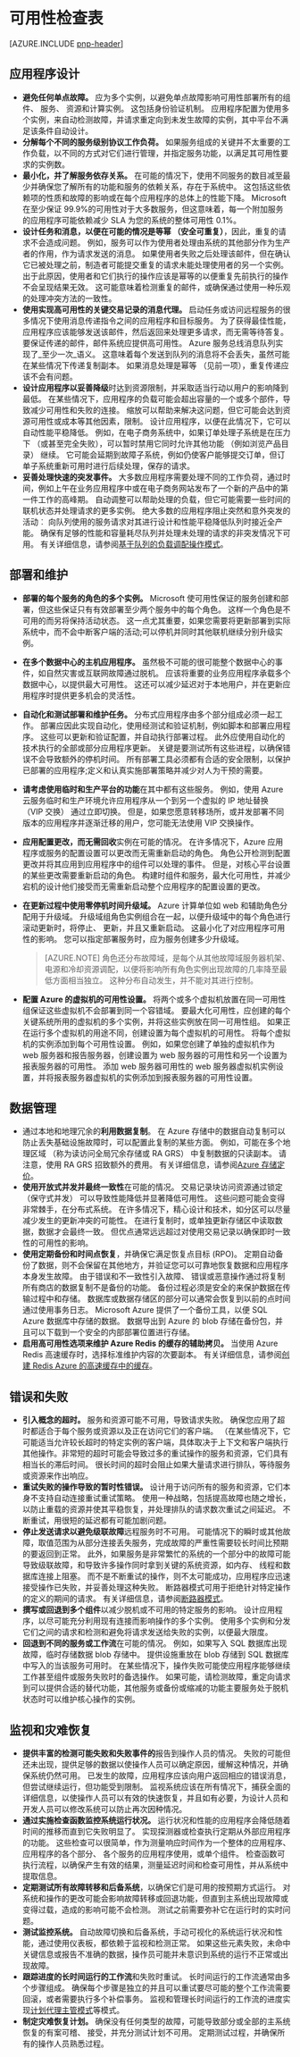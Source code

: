 <properties
   pageTitle="可用性检查表 |Microsoft Azure"
   description="提供用于可用性考虑期间设计指南的清单。"
   services=""
   documentationCenter="na"
   authors="dragon119"
   manager="masimms"
   editor=""
   tags=""/>

<tags
   ms.service="best-practice"
   ms.devlang="na"
   ms.topic="article"
   ms.tgt_pltfrm="na"
   ms.workload="na"
   ms.date="07/13/2016"
   ms.author="masashin"/>

# <a name="availability-checklist"></a>可用性检查表

[AZURE.INCLUDE [pnp-header](../includes/guidance-pnp-header-include.md)]

## <a name="application-design"></a>应用程序设计

- **避免任何单点故障。** 应为多个实例，以避免单点故障影响可用性部署所有的组件、 服务、 资源和计算实例。 这包括身份验证机制。 应用程序配置为使用多个实例，来自动检测故障，并请求重定向到未发生故障的实例，其中平台不满足该条件自动设计。
- **分解每个不同的服务级别协议工作负荷。** 如果服务组成的关键并不太重要的工作负载，以不同的方式对它们进行管理，并指定服务功能，以满足其可用性要求的实例数。
- **最小化，并了解服务依存关系。** 在可能的情况下，使用不同服务的数目减至最少并确保您了解所有的功能和服务的依赖关系，存在于系统中。 这包括这些依赖项的性质和故障的影响或在每个应用程序的总体上的性能下降。 Microsoft 在至少保证 99.9%的可用性对于大多数服务，但这意味着，每一个附加服务的应用程序可能依赖减少 SLA 为您的系统的整体可用性 0.1%。
- **设计任务和消息，以便在可能的情况是等幂 （安全可重复）**，因此，重复的请求不会造成问题。 例如，服务可以作为使用者处理由系统的其他部分作为生产者的作用，作为请求发送的消息。 如果使用者失败之后处理该邮件，但在确认它已被处理之前，制造者可能提交重复的请求未能处理使用者的另一个实例。 出于此原因，使用者和它们执行的操作应该是幂等的以便重复先前执行的操作不会呈现结果无效。 这可能意味着检测重复的邮件，或确保通过使用一种乐观的处理冲突方法的一致性。
- **使用实现高可用性的关键交易记录的消息代理。** 启动任务或访问远程服务的很多情况下使用消息传递指令之间的应用程序和目标服务。 为了获得最佳性能，应用程序应该能够发送该邮件，然后返回来处理更多请求，而无需等待答复。 要保证传递的邮件，邮件系统应提供高可用性。 Azure 服务总线消息队列实现了_至少一次_语义。 这意味着每个发送到队列的消息将不会丢失，虽然可能在某些情况下传递复制副本。 如果消息处理是幂等 （见前一项），重复传递应该不会有问题。
- **设计应用程序以妥善降级**时达到资源限制，并采取适当行动以用户的影响降到最低。 在某些情况下，应用程序的负载可能会超出容量的一个或多个部件，导致减少可用性和失败的连接。 缩放可以帮助来解决这问题，但它可能会达到资源可用性或成本等其他因素，限制。 设计应用程序，以便在此情况下，它可以自动性能平稳降低。 例如，在电子商务系统中，如果订单处理子系统是在压力下 （或甚至完全失败），可以暂时禁用它同时允许其他功能 （例如浏览产品目录） 继续。 它可能会延期到故障子系统，例如仍使客户能够提交订单，但订单子系统重新可用时进行后续处理，保存的请求。
- **妥善处理快速的突发事件。** 大多数应用程序需要处理不同的工作负荷，通过时间，例如上午在业务应用程序中或在电子商务网站发布了一个新的产品中的第一件工作的高峰期。 自动调整可以帮助处理的负载，但它可能需要一些时间的联机状态并处理请求的更多实例。 绝大多数的应用程序阻止突然和意外突发的活动︰ 向队列使用的服务请求对其进行设计和性能平稳降低队列时接近全产能。 确保有足够的性能和容量耗尽队列并处理未处理的请求的非突发情况下可用。 有关详细信息，请参阅[基于队列的负载调配操作模式](https://msdn.microsoft.com/library/dn589783.aspx)。

## <a name="deployment-and-maintenance"></a>部署和维护

- **部署的每个服务的角色的多个实例。** Microsoft 使可用性保证的服务创建和部署，但这些保证只有有效部署至少两个服务中的每个角色。 这样一个角色是不可用的而另将保持活动状态。 这一点尤其重要，如果您需要将更新部署到实际系统中，而不会中断客户端的活动;可以停机并同时其他联机继续分别升级实例。
- **在多个数据中心的主机应用程序。** 虽然极不可能的很可能整个数据中心的事件，如自然灾害或互联网故障通过脱机。 应该将重要的业务应用程序承载多个数据中心，以提供最大可用性。 这还可以减少延迟对于本地用户，并在更新应用程序时提供更多机会的灵活性。
- **自动化和测试部署和维护任务。** 分布式应用程序由多个部分组成必须一起工作。 部署应因此实现自动化，使用经测试和验证机制，例如脚本和部署应用程序。 这些可以更新和验证配置，并自动执行部署过程。 此外应使用自动化的技术执行的全部或部分应用程序更新。 关键是要测试所有这些进程，以确保错误不会导致额外的停机时间。 所有部署工具必须都有合适的安全限制，以保护已部署的应用程序;定义和认真实施部署策略并减少对人为干预的需要。
- **请考虑使用临时和生产平台的功能**在其中都有这些服务。 例如，使用 Azure 云服务临时和生产环境允许应用程序从一个到另一个虚拟的 IP 地址替换 （VIP 交换） 通过立即切换。 但是，如果您愿意转移场所，或并发部署不同版本的应用程序并逐渐迁移的用户，您可能无法使用 VIP 交换操作。
- **应用配置更改，而无需回收**实例在可能的情况。 在许多情况下，Azure 应用程序或服务的配置设置可以更改而无需重新启动的角色。 角色公开检测到配置更改并将其应用到应用程序中的组件可以处理的事件。 但是，对核心平台设置的某些更改需要重新启动的角色。 构建时组件和服务，最大化可用性，并减少宕机的设计他们接受而无需重新启动整个应用程序的配置设置的更改。
- **在更新过程中使用零停机时间升级域。** Azure 计算单位如 web 和辅助角色分配用于升级域。 升级域组角色实例组合在一起，以便升级域中的每个角色进行滚动更新时，将停止、 更新，并且又重新启动。 这最小化了对应用程序可用性的影响。 您可以指定部署服务时，应为服务创建多少升级域。

    > [AZURE.NOTE] 角色还分布故障域，是每个从其他故障域服务器机架、 电源和冷却资源调配，以便将影响所有角色实例出现故障的几率降至最低方面相当独立。 这种分布自动发生，并不能对其进行控制。

- **配置 Azure 的虚拟机的可用性设置。** 将两个或多个虚拟机放置在同一可用性组保证这些虚拟机不会部署到同一个容错域。 要最大化可用性，应创建的每个关键系统所用的虚拟机的多个实例，并将这些实例放在同一可用性组。 如果正在运行多个虚拟机的用途不同，创建设置为每个虚拟机的可用性。 将每个虚拟机的实例添加到每个可用性设置。 例如，如果您创建了单独的虚拟机作为 web 服务器和报告服务器，创建设置为 web 服务器的可用性和另一个设置为报表服务器的可用性。 添加 web 服务器可用性的 web 服务器虚拟机实例设置，并将报表服务器虚拟机的实例添加到报表服务器的可用性设置。

## <a name="data-management"></a>数据管理

- 通过本地和地理冗余的**利用数据复制**。 在 Azure 存储中的数据自动复制可以防止丢失基础设施故障时，可以配置此复制的某些方面。 例如，可能在多个地理区域 （称为读访问全局冗余存储或 RA GRS） 中复制数据的只读副本。 请注意，使用 RA GRS 招致额外的费用。 有关详细信息，请参阅[Azure 存储定价](https://azure.microsoft.com/pricing/details/storage/)。
- **使用开放式并发并最终一致性**在可能的情况。 交易记录块访问资源通过锁定 （保守式并发） 可以导致性能降低并显著降低可用性。 这些问题可能会变得非常棘手，在分布式系统。 在许多情况下，精心设计和技术，如分区可以尽量减少发生的更新冲突的可能性。 在进行复制时，或单独更新存储区中读取数据，数据才会最终一致。 但优点通常远远超过对使用交易记录以确保即时一致性的可用性的影响。
- **使用定期备份和时间点恢复**，并确保它满足恢复点目标 (RPO)。 定期自动备份了数据，则不会保留在其他地方，并验证您可以可靠地恢复数据和应用程序本身发生故障。 由于错误和不一致性引入故障、 错误或恶意操作通过将复制所有商店的数据复制不是备份的功能。 备份过程必须是安全的来保护数据在传输过程中和存储。 数据库或数据存储区的部分可以通常会恢复到以前的点时间通过使用事务日志。 Microsoft Azure 提供了一个备份工具，以便 SQL Azure 数据库中存储的数据。 数据导出到 Azure 的 blob 存储在备份包，并且可以下载到一个安全的内部部署位置进行存储。
- **启用高可用性选项来维护 Azure Redis 的缓存的辅助拷贝。** 当使用 Azure Redis 高速缓存时，选择标准维护内容的次要副本。 有关详细信息，请参阅[创建 Redis Azure 的高速缓存中的缓存](https://msdn.microsoft.com/library/dn690516.aspx)。

## <a name="errors-and-failures"></a>错误和失败

- **引入概念的超时。** 服务和资源可能不可用，导致请求失败。 确保您应用了超时都适合于每个服务或资源以及正在访问它们的客户端。 （在某些情况下，它可能适当允许较长超时的特定实例的客户端，具体取决于上下文和客户端执行其他操作。非常短的超时可能会导致过多的重试操作的服务和资源，它们具有相当长的滞后时间。 很长时间的超时会阻止如果大量请求进行排队，等待服务或资源来作出响应。
- **重试失败的操作导致的暂时性错误。** 设计用于访问所有的服务和资源，它们本身不支持自动连接重试重试策略。 使用一种战略，包括提高故障也随之增长，以防止重载的资源并使其平稳恢复，并处理排队的请求数次重试之间延迟。 不断重试，用很短的延迟都有可能加剧问题。
- **停止发送请求以避免级联故障**远程服务时不可用。 可能情况下的瞬时或其他故障，取值范围为从部分连接丢失服务，完成故障的严重性需要较长时间比预期的要返回到正常。 此外，如果服务是非常繁忙的系统的一个部分中的故障可能导致级联故障，和导致许多操作同时拿到关键的系统资源，如内存、 线程和数据库连接上阻塞。 而不是不断重试的操作，则不太可能成功，应用程序应迅速接受操作已失败，并妥善处理这种失败。 断路器模式可用于拒绝针对特定操作的定义的期间的请求。 有关详细信息，请参阅[断路器模式](https://msdn.microsoft.com/library/dn589784.aspx)。
- **撰写或回退到多个组件**以减少脱机或不可用的特定服务的影响。 设计应用程序，以尽可能充分利用现有连接而影响操作的多个实例。 使用多个实例和分发它们之间的请求和检测和避免将请求发送给失败的实例，以便最大限度。
- **回退到不同的服务或工作流**在可能的情况。 例如，如果写入 SQL 数据库出现故障，临时存储数据 blob 存储中。 提供设施重放在 blob 存储到 SQL 数据库中写入的当该服务可用时。 在某些情况下，操作失败可能使应用程序能够继续工作甚至组件或服务失败时的备选操作。 如果可能，请检测故障，重定向请求到可以提供合适的替代功能，其他服务或备份或缩减的功能主要服务处于脱机状态时可以维护核心操作的实例。

## <a name="monitoring-and-disaster-recovery"></a>监视和灾难恢复

- **提供丰富的检测可能失败和失败事件的**报告到操作人员的情况。 失败的可能但还未出现，提供足够的数据以使操作人员可以确定原因，缓解这种情况，并确保系统仍然可用。 已发生的故障，应用程序应该向用户返回相应的错误消息，但尝试继续运行，但功能受到限制。 监视系统应该在所有情况下，捕获全面的详细信息，以使操作人员可以有效的快速恢复，并且如有必要，为设计人员和开发人员可以修改系统可以防止再次因种情况。
- **通过实施检查函数监控系统运行状况。** 运行状况和性能的应用程序会降低随着时间的推移而直到它失败明显了。 实现探测器或检查执行定期从外部应用程序的功能。 这些检查可以很简单，作为测量响应时间作为一个整体的应用程序、 应用程序的各个部分、 各个服务的应用程序使用，或单个组件。 检查函数可执行流程，以确保产生有效的结果，测量延迟时间和检查可用性，并从系统中提取信息。
- **定期测试所有故障转移和后备系统**，以确保它们是可用的按预期方式运行。 对系统和操作的更改可能会影响故障转移或回退功能，但直到主系统出现故障或变得过载，造成的影响可能不会检测。 测试之前需要弥补它在运行时的实时问题。
- **测试监控系统。** 自动故障切换和后备系统，手动可视化的系统运行状况和性能，通过使用仪表板，都依赖于监视和检测正常。 如果这些元素失败，未命中关键信息或报告不准确的数据，操作员可能并未意识到系统的运行不正常或出现故障。
- **跟踪进度的长时间运行的工作流**和失败时重试。 长时间运行的工作流通常由多个步骤组成。 确保每个步骤是独立的并且可以重试要尽可能的整个工作流需要回滚，或者需要执行多个补偿事务。 监视和管理长时间运行的工作流的进度实现[计划代理主管模式](https://msdn.microsoft.com/library/dn589780.aspx)等模式。
- **制定灾难恢复计划。** 确保没有任何类型的故障，可能导致部分或全部的主系统恢复的有案可稽、 接受，并充分测试计划不可用。 定期测试过程，并确保所有的操作人员熟悉过程。
